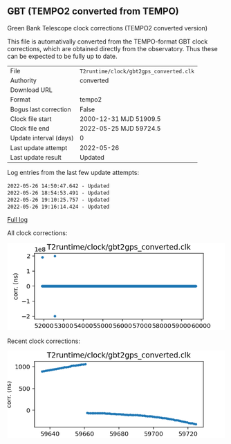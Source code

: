 
GBT (TEMPO2 converted from TEMPO)
---------------------------
Green Bank Telescope clock corrections (TEMPO2 converted version)

This file is automativally converted from the TEMPO-format GBT
clock corrections, which are obtained directly from the observatory.
Thus these can be expected to be fully up to date.

|     |     |
|:--- |:--- |
| File | `T2runtime/clock/gbt2gps_converted.clk` |
| Authority | converted |
| Download URL | <None> |
| Format | tempo2 |
| Bogus last correction | False |
| Clock file start | 2000-12-31 MJD 51909.5 |
| Clock file end | 2022-05-25 MJD 59724.5 |
| Update interval (days) | 0 |
| Last update attempt | 2022-05-26 |
| Last update result | Updated |

Log entries from the last few update attempts:
```
2022-05-26 14:50:47.642 - Updated
2022-05-26 18:54:53.491 - Updated
2022-05-26 19:10:25.757 - Updated
2022-05-26 19:16:14.424 - Updated
```
[Full log](https://raw.githubusercontent.com/nanograv/pulsar-clock-corrections/main/log/T2runtime/clock/gbt2gps_converted.clk.log)


All clock corrections:

![plot of all clock corrections](T2runtime/clock/gbt2gps_converted.clk.png "All corrections")

Recent clock corrections:

![plot of recent clock corrections](T2runtime/clock/gbt2gps_converted.clk.short.png "Recent corrections")

